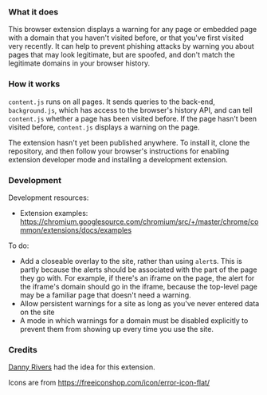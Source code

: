 ### What it does

This browser extension displays a warning for any page or embedded page  with a domain that you haven't visited before, or that you've first visited very recently. It can help to prevent phishing attacks by warning you about pages that may look legitimate, but are spoofed, and don't match the legitimate domains in your browser history.

### How it works

`content.js` runs on all pages. It sends queries to the back-end, `background.js`, which has access to the browser's history API, and can tell `content.js` whether a page has been visited before. If the page hasn't been visited before, `content.js` displays a warning on the page.

The extension hasn't yet been published anywhere. To install it, clone the repository, and then follow your browser's instructions for enabling extension developer mode and installing a development extension.

### Development

Development resources:
* Extension examples: https://chromium.googlesource.com/chromium/src/+/master/chrome/common/extensions/docs/examples

To do:
* Add a closeable overlay to the site, rather than using `alert`s. This is partly because the alerts should be associated with the part of the page they go with. For example, if there's an iframe on the page, the alert for the iframe's domain should go in the iframe, because the top-level page may be a familiar page that doesn't need a warning.
* Allow persistent warnings for a site as long as you've never entered data on the site
* A mode in which warnings for a domain must be disabled explicitly to prevent them from showing up every time you use the site.

### Credits

[Danny Rivers](https://github.com/cdeevfrr) had the idea for this extension.

Icons are from https://freeiconshop.com/icon/error-icon-flat/
